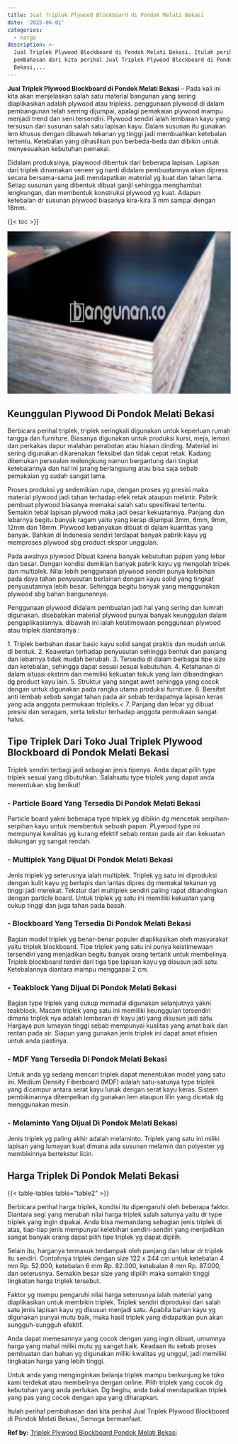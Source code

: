 ```yaml
---
title: Jual Triplek Plywood Blockboard di Pondok Melati Bekasi
date: '2025-06-01'
categories:
  - harga
description: >-
  Jual Triplek Plywood Blockboard di Pondok Melati Bekasi. Itulah perihal
  pembahasan dari kita perihal Jual Triplek Plywood Blockboard di Pondok Melati
  Bekasi,...
---
```


**Jual Triplek Plywood Blockboard di Pondok Melati Bekasi** – Pada kali ini kita akan menjelaskan salah satu material bangunan yang sering diaplikasikan adalah plywood atau tripleks. penggunaan plywood di dalam pembangunan telah serring dijumpai, apalagi pemakaian plywood mampu menjadi trend dan seni tersendiri. Plywood sendiri ialah lembaran kayu yang tersusun dari susunan salah satu lapisan kayu. Dalam susunan itu gunakan lem khusus dengan dibawah tekanan yg tinggi jadi membuahkan ketebalan tertentu. Ketebalan yang dihasilkan pun berbeda-beda dan dibikin untuk menyesuaikan kebutuhan pemakai.

Didalam produksinya, playwood dibentuk dari beberapa lapisan. Lapisan dari triplek dinamakan veneer yg nanti didalam pembuatannya akan dipress secara bersama-sama jadi mendapatkan material yg kuat dan tahan lama. Setiap susunan yang dibentuk dibuat ganjil sehingga menghambat lengkungan, dan membentuk konstruksi plywood yg kuat. Adapun ketebalan dr susunan plywood biasanya kira-kira 3 mm sampai dengan 18mm.

{{< toc >}}

![Jual Triplek Plywood Blockboard di Pondok Melati Bekasi](/images/jual-triplek-murah-02.png)

## Keunggulan Plywood Di Pondok Melati Bekasi

Berbicara perihal triplek, triplek seringkali digunakan untuk keperluan rumah tangga dan furniture. Biasanya digunakan untuk produksi kursi, meja, lemari dan perkakas dapur malahan perabotan atau hiasan dinding. Material ini sering digunakan dikarenakan fleksibel dan tidak cepat retak. Kadang ditemukan persoalan melengkung namun bergantung dari tingkat ketebalannya dan hal ini jarang berlangsung atau bisa saja sebab pemakaian yg sudah sangat lama.

Proses produksi yg sedemikian rupa, dengan proses yg presisi maka material plywood jadi tahan terhadap efek retak ataupun melintir. Pabrik pembuat plywood biasanya memakai salah satu spesifikasi tertentu. Semakin tebal lapisan plywood maka jadi besar kekuatannya. Panjang dan lebarnya begitu banyak ragam yaitu yang kerap dijumpai 3mm, 6mm, 9mm, 12mm dan 18mm. Plywood kebanyakan dibuat di dalam kuantitas yang banyak. Bahkan di Indonesia sendiri terdapat banyak pabrik kayu yg memproses plywood sbg product ekspor unggulan.

Pada awalnya plywood Dibuat karena banyak kebutuhan papan yang lebar dan besar. Dengan kondisi demikian banyak pabrik kayu yg mengolah tripek dan multiplek. Nilai lebih penggunaan plywood sendiri punya kelebihan pada daya tahan penyusutan berlainan dengan kayu solid yang tingkat penyusutannya lebih besar. Sehingga begitu banyak yang menggunakan plywood sbg bahan bangunannya.

Penggunaan plywood didalam pembuatan jadi hal yang sering dan lumrah digunakan. disebabkan material plywood punyai banyak keunggulan dalam pengaplikasiannya. dibawah ini ialah keistimewaan penggunaan plywood atau triplek diantaranya :

1\. Triplek berbahan dasar basic kayu solid sangat praktis dan mudah untuk di bentuk. 2. Keawetan terhadap penyusutan sehingga bentuk dan panjang dan lebarnya tidak mudah berubah. 3. Tersedia di dalam berbagai tipe size dan ketebalan, sehingga dapat sesuai sesuai kebutuhan. 4. Ketahanan di dalam situasi ekstrim dan memiliki kekuatan tekuk yang lain dibandingkan dg product kayu lain. 5. Struktur yang sangat awet sehingga yang cocok dengan untuk digunakan pada rangka utama produksi furniture. 6. Bersifat anti lembab sebab sangat tahan pada air sebab terdapatnya lapisan keras yang ada anggota permukaan tripleks.< 7. Panjang dan lebar yg dibuat presisi dan seragam, serta tekstur terhadap anggota permukaan sangat halus.

## Tipe Triplek Dari Toko Jual Triplek Plywood Blockboard di Pondok Melati Bekasi

Triplek sendiri terbagi jadi sebagian jenis tipenya. Anda dapat pilih type triplek sesuai yang dibutuhkan. Salahsatu type triplek yang dapat anda menentukan sbg berikut!

### \- Particle Board Yang Tersedia Di Pondok Melati Bekasi

Particle board yakni beberapa type triplek yg dibikin dg mencetak serpihan-serpihan kayu untuk membentuk sebuah papan. PLywood type ini mempunyai kwalitas yg kurang efektif sebab rentan pada air dan kekuatan dukungan yg sangat rendah.

### \- Multiplek Yang Dijual Di Pondok Melati Bekasi

Jenis triplek yg seterusnya ialah multiplek. Triplek yg satu ini diproduksi dengan kulit kayu yg berlapis dan lantas dipres dg memakai tekanan yg tinggi jadi merekat. Tekstur dari multiplek sendiri paling rapat dibandingkan dengan particle board. Untuk triplek yg satu ini memiliki kekuatan yang cukup tinggi dan juga tahan pada basah.

### \- Blockboard Yang Tersedia Di Pondok Melati Bekasi

Bagian model triplek yg benar-benar populer diaplikasikan oleh masyarakat yaitu triplek blockboard. Tipe triplek yang satu ini punya keistimewaan tersendiri yang menjadikan begitu banyak orang tertarik untuk membelinya. Triplek blockboard terdiri dari tiga tipe lapisan kayu yg disusun jadi satu. Ketebalannya diantara mampu menggapai 2 cm.

### \- Teakblock Yang Dijual Di Pondok Melati Bekasi

Bagian type triplek yang cukup memadai digunakan selanjutnya yakni teakblock. Macam triplek yang satu ini memiliki keunggulan tersendiri dimana triplek nya adalah lembaran dr kayu jati yang disusun jadi satu. Hargaya pun lumayan tinggi sebab mempunyai kualitas yang amat baik dan rentan pada air. Siapun yang gunakan jenis triplek ini dapat amat efisien untuk anda pastinya.

### \- MDF Yang Tersedia Di Pondok Melati Bekasi

Untuk anda yg sedang mencari triplek dapat menentukan model yang satu ini. Medium Density Fiberboard (MDF) adalah satu-satunya type triplek yang dicampur antara serat kayu lunak dengan serat kayu keras. Sistem pembikinannya ditempelkan dg gunakan lem ataupun lilin yang dicetak dg menggunakan mesin.

### \- Melaminto Yang Dijual Di Pondok Melati Bekasi

Jenis triplek yg paling akhir adalah melaminto. Triplek yang satu ini miliki lapisan yang lumayan kuat dimana ada susunan melamin dan polyester yg membikinnya bertekstur licin.

## Harga Triplek Di Pondok Melati Bekasi

{{< table-tables table="table2" >}}

Berbicara perihal harga triplek, kondisi itu dipengaruhi oleh beberapa faktor. Diantara segi yang merubah nilai harga triplek salah satunya yaitu dr type triplek yang ingin dipakai. Anda bisa memandang sebagian jenis triplek di atas, tiap-tiap jenis mempunyai kelebihan sendiri-sendiri yang menjadikan sangat banyak orang dapat pilih tipe triplek yg dapat dipilih.

Selain itu, harganya termasuk terdampak oleh panjang dan lebar dr triplek itu sendiri. Contohnya triplek dengan size 122 x 244 cm untuk ketebalan 4 mm Rp. 52.000, ketebalan 6 mm Rp. 82.000, ketebalan 8 mm Rp. 87.000, dan seterusnya. Semakin besar size yang dipilih maka semakin tinggi tingkatan harga triplek tersebut.

Faktor yg mampu pengaruhi nilai harga seterusnya ialah material yang diaplikasikan untuk membikin triplek. Triplek sendiri diproduksi dari salah satu jenis lapisan kayu yg disusun menjadi satu. Apabila bahan kayu yg digunakan punyai mutu baik, maka hasil triplek yang didapatkan pun akan sungguh-sungguh efektif.

Anda dapat memesannya yang cocok dengan yang ingin dibuat, umumnya harga yang mahal miliki mutu yg sangat baik. Keadaan itu sebab proses pembuatan dan bahan yg digunakan miliki kwalitas yg unggul, jadi memiliki tingkatan harga yang lebih tinggi.

Untuk anda yang menginginkan belanja triplek mampu berkunjung ke toko kami terdekat atau membelinya dengan online. Pilih triplek yang cocok dg kebutuhan yang anda perlukan. Dg begitu, anda bakal mendapatkan triplek yang pas yang cocok dengan apa yang diharapkan.

Itulah perihal pembahasan dari kita perihal Jual Triplek Plywood Blockboard di Pondok Melati Bekasi, Semoga bermanfaat.

**Ref by:** [Triplek Plywood Blockboard Pondok Melati Bekasi](https://id.wikipedia.org/wiki/Triplek)
